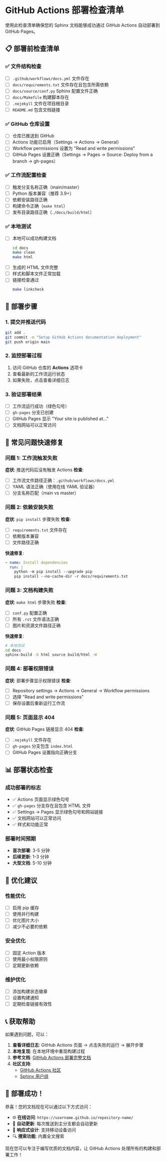# GitHub Actions 部署检查清单

使用此检查清单确保您的 Sphinx 文档能够成功通过 GitHub Actions 自动部署到 GitHub Pages。

## 📋 部署前检查清单

### ✅ 文件结构检查

- [ ] `.github/workflows/docs.yml` 文件存在
- [ ] `docs/requirements.txt` 文件存在且包含所需依赖
- [ ] `docs/source/conf.py` Sphinx 配置文件正确
- [ ] `docs/Makefile` 构建脚本存在
- [ ] `.nojekyll` 文件在项目根目录
- [ ] `README.md` 包含文档链接

### ✅ GitHub 仓库设置

- [ ] 仓库已推送到 GitHub
- [ ] Actions 功能已启用（Settings → Actions → General）
- [ ] Workflow permissions 设置为 "Read and write permissions"
- [ ] GitHub Pages 设置正确（Settings → Pages → Source: Deploy from a branch → gh-pages）

### ✅ 工作流配置检查

- [ ] 触发分支名称正确（main/master）
- [ ] Python 版本兼容（推荐 3.9+）
- [ ] 依赖安装路径正确
- [ ] 构建命令正确（`make html`）
- [ ] 发布目录路径正确（`./docs/build/html`）

### ✅ 本地测试

- [ ] 本地可以成功构建文档
  ```bash
  cd docs
  make clean
  make html
  ```
- [ ] 生成的 HTML 文件完整
- [ ] 样式和脚本文件正常加载
- [ ] 链接检查通过
  ```bash
  make linkcheck
  ```

## 🚀 部署步骤

### 1. 提交并推送代码
```bash
git add .
git commit -m "Setup GitHub Actions documentation deployment"
git push origin main
```

### 2. 监控部署过程
1. 访问 GitHub 仓库的 **Actions** 选项卡
2. 查看最新的工作流运行状态
3. 如果失败，点击查看详细日志

### 3. 验证部署结果
- [ ] 工作流运行成功（绿色勾号）
- [ ] `gh-pages` 分支已创建
- [ ] GitHub Pages 显示 "Your site is published at..."
- [ ] 文档网站可以正常访问

## 🔧 常见问题快速修复

### 问题 1: 工作流触发失败
**症状**: 推送代码后没有触发 Actions
**检查**:
- [ ] 工作流文件路径正确：`.github/workflows/docs.yml`
- [ ] YAML 语法正确（使用在线 YAML 验证器）
- [ ] 分支名称匹配（main vs master）

### 问题 2: 依赖安装失败
**症状**: `pip install` 步骤失败
**检查**:
- [ ] `requirements.txt` 文件存在
- [ ] 依赖版本兼容
- [ ] 文件路径正确

**快速修复**:
```yaml
- name: Install dependencies
  run: |
    python -m pip install --upgrade pip
    pip install --no-cache-dir -r docs/requirements.txt
```

### 问题 3: 文档构建失败
**症状**: `make html` 步骤失败
**检查**:
- [ ] `conf.py` 配置正确
- [ ] 所有 `.rst` 文件语法正确
- [ ] 图片和资源文件路径正确

**快速修复**:
```bash
# 本地测试
cd docs
sphinx-build -b html source build/html -W
```

### 问题 4: 部署权限错误
**症状**: 部署步骤显示权限错误
**检查**:
- [ ] Repository settings → Actions → General → Workflow permissions
- [ ] 选择 "Read and write permissions"
- [ ] 保存设置后重新运行工作流

### 问题 5: 页面显示 404
**症状**: GitHub Pages 链接显示 404
**检查**:
- [ ] `.nojekyll` 文件存在
- [ ] `gh-pages` 分支包含 `index.html`
- [ ] GitHub Pages 设置指向正确分支

## 📊 部署状态检查

### 成功部署的标志
- ✅ Actions 页面显示绿色勾号
- ✅ `gh-pages` 分支存在且包含 HTML 文件
- ✅ Settings → Pages 显示绿色勾号和网站链接
- ✅ 文档网站可以正常访问
- ✅ 样式和功能正常

### 部署时间预期
- **首次部署**: 3-5 分钟
- **后续更新**: 1-3 分钟
- **大型文档**: 5-10 分钟

## 🎯 优化建议

### 性能优化
- [ ] 启用 pip 缓存
- [ ] 使用并行构建
- [ ] 优化图片大小
- [ ] 减少不必要的依赖

### 安全优化
- [ ] 固定 Action 版本
- [ ] 使用最小权限原则
- [ ] 定期更新依赖

### 维护优化
- [ ] 添加构建状态徽章
- [ ] 设置构建通知
- [ ] 定期检查链接有效性

## 📞 获取帮助

如果遇到问题，可以：

1. **查看详细日志**: GitHub Actions 页面 → 点击失败的运行 → 展开步骤
2. **本地复现**: 在本地环境中重现构建过程
3. **参考文档**: [GitHub Actions 部署完整文档](./GITHUB_ACTIONS_DEPLOYMENT.md)
4. **社区支持**: 
   - [GitHub Actions 社区](https://github.community/c/github-actions)
   - [Sphinx 用户组](https://groups.google.com/forum/#!forum/sphinx-users)

## 🎉 部署成功！

恭喜！您的文档现在可以通过以下方式访问：

- 🌐 **在线访问**: `https://username.github.io/repository-name/`
- 🔄 **自动更新**: 每次推送到主分支都会自动更新
- 📱 **响应式设计**: 支持移动设备访问
- 🔍 **搜索功能**: 内置全文搜索

现在您可以专注于编写优质的文档内容，让 GitHub Actions 处理所有的构建和部署工作！
